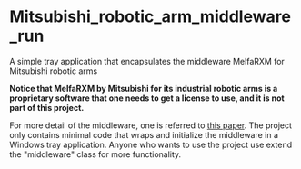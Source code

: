 # Mitsubishi_robotic_arm_middleware_run
A simple tray application that encapsulates the middleware MelfaRXM for Mitsubishi robotic arms

**Notice that MelfaRXM by Mitsubishi for its industrial robotic arms is a proprietary software that one needs to get a license to use, and it is not part of this project.** 

For more detail of the middleware, one is referred to [this paper](https://ieeexplore.ieee.org/application/enterprise/entconfirmation.jsp?arnumber=6089341&icp=false).
The project only contains minimal code that wraps and initialize the middleware in a Windows tray application. Anyone who wants to use the project use extend the "middleware" class for more functionality.
